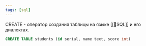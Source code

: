 ```yaml
---
tags: [sql]
---
```


CREATE - оператор создания таблицы на языке [[📙SQL]] и его диалектах.
```sql
CREATE TABLE students (id serial, name text, score int)
```